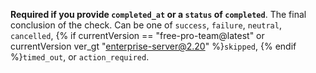 **Required if you provide `completed_at` or a `status` of `completed`**. The final conclusion of the check. Can be one of `success`, `failure`, `neutral`, `cancelled`, {% if currentVersion == "free-pro-team@latest" or currentVersion ver_gt "enterprise-server@2.20" %}`skipped`, {% endif %}`timed_out`, or `action_required`.